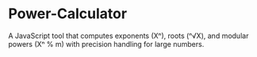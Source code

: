 # Power-Calculator
A JavaScript tool that computes exponents (Xⁿ), roots (ⁿ√X), and modular powers (Xⁿ % m) with precision handling for large numbers.
